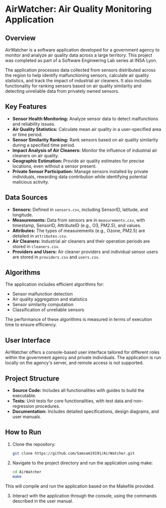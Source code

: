 # AirWatcher: Air Quality Monitoring Application

## Overview
AirWatcher is a software application developed for a government agency to monitor and analyze air quality data across a large territory. This project was completed as part of a Software Engineering Lab series at INSA Lyon.

The application processes data collected from sensors distributed across the region to help identify malfunctioning sensors, calculate air quality statistics, and track the impact of industrial air cleaners. It also includes functionality for ranking sensors based on air quality similarity and detecting unreliable data from privately owned sensors.

## Key Features
- **Sensor Health Monitoring:** Analyze sensor data to detect malfunctions and reliability issues.
- **Air Quality Statistics:** Calculate mean air quality in a user-specified area or time period.
- **Sensor Similarity Ranking:** Rank sensors based on air quality similarity during a specified time period.
- **Impact Analysis of Air Cleaners:** Monitor the influence of industrial air cleaners on air quality.
- **Geographic Estimation:** Provide air quality estimates for precise locations, even without a sensor present.
- **Private Sensor Participation:** Manage sensors installed by private individuals, rewarding data contribution while identifying potential malicious activity.

## Data Sources
- **Sensors:** Defined in `sensors.csv`, including SensorID, latitude, and longitude.
- **Measurements:** Data from sensors are in `measurements.csv`, with timestamp, SensorID, AttributeID (e.g., O3, PM2.5), and values.
- **Attributes:** The types of measurements (e.g., Ozone, PM2.5) are detailed in `attributes.csv`.
- **Air Cleaners:** Industrial air cleaners and their operation periods are stored in `cleaners.csv`.
- **Providers and Users:** Air cleaner providers and individual sensor users are stored in `providers.csv` and `users.csv`.

## Algorithms
The application includes efficient algorithms for:
- Sensor malfunction detection
- Air quality aggregation and statistics
- Sensor similarity computation
- Classification of unreliable sensors

The performance of these algorithms is measured in terms of execution time to ensure efficiency.

## User Interface
AirWatcher offers a console-based user interface tailored for different roles within the government agency and private individuals. The application is run locally on the agency's server, and remote access is not supported.

## Project Structure
- **Source Code:** Includes all functionalities with guides to build the executable.
- **Tests:** Unit tests for core functionalities, with test data and non-regression procedures.
- **Documentation:** Includes detailed specifications, design diagrams, and user manuals.

## How to Run

1. Clone the repository:
   ```bash
   git clone https://github.com/Samsam19191/AirWatcher.git
2. Navigate to the project directory and run the application using make:

   ```bash
   cd AirWatcher
   make

This will compile and run the application based on the Makefile provided.

3. Interact with the application through the console, using the commands described in the user manual.
